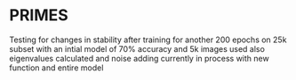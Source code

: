 # PRIMES
Testing for changes in stability after training for another 200 epochs on 25k subset with an intial model of 70% accuracy and 5k images used
also eigenvalues calculated and noise adding currently in process with new function and entire model
